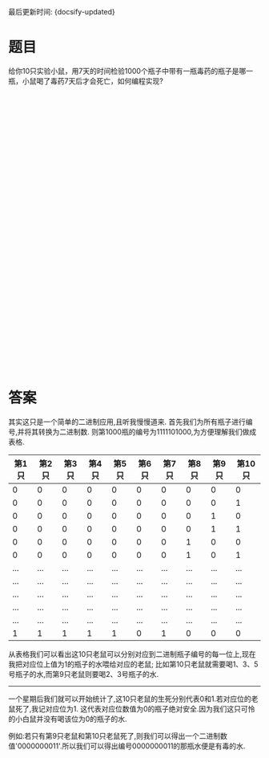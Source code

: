 最后更新时间: {docsify-updated}

# 题目
给你10只实验小鼠，用7天的时间检验1000个瓶子中带有一瓶毒药的瓶子是哪一瓶，小鼠喝了毒药7天后才会死亡，如何编程实现?
</br></br></br></br></br></br></br></br></br></br></br></br></br></br></br></br></br></br></br></br></br></br></br></br></br></br></br></br></br></br></br></br></br></br>
# 答案
其实这只是一个简单的二进制应用,且听我慢慢道来.
首先我们为所有瓶子进行编号,并将其转换为二进制数.
‭则第1000瓶的编号为1111101000‬,为方便理解我们做成表格.

|第1只|第2只|第3只|第4只|第5只|第6只|第7只|第8只|第9只|第10只|
|-----|-----|-----|-----|-----|-----|-----|-----|-----|-----|
|0|0|0|0|0|0|0|0|0|0|(0号瓶子)
|0|0|0|0|0|0|0|0|0|1|(1号瓶子)
|0|0|0|0|0|0|0|0|1|0|(2号瓶子)
|0|0|0|0|0|0|0|0|1|1|(3号瓶子)
|0|0|0|0|0|0|0|1|0|0|(4号瓶子)
|0|0|0|0|0|0|0|1|0|1|(5号瓶子)
|...|...|...|...|...|...|...|...|...|...|
|...|...|...|...|...|...|...|...|...|...|
|...|...|...|...|...|...|...|...|...|...|
|...|...|...|...|...|...|...|...|...|...|
|...|...|...|...|...|...|...|...|...|...|
|1|1|1|1|1|0|1|0|0|0|(1000号瓶子)

从表格我们可以看出这10只老鼠可以分别对应到二进制瓶子编号的每一位上,现在我把对应位上值为1的瓶子的水喂给对应的老鼠;
比如第10只老鼠就需要喝1、3、5号瓶子的水,而第9只老鼠则要喝2、3号瓶子的水.

---

一个星期后我们就可以开始统计了,这10只老鼠的生死分别代表0和1.若对应位的老鼠死了,我记对应位为1.
这代表对应位数值为0的瓶子绝对安全.因为我们这只可怜的小白鼠并没有喝该位为0的瓶子的水.

例如:若只有第9只老鼠和第10只老鼠死了,则我们可以得出一个二进制数值'0000000011'.所以我们可以得出编号0000000011的那瓶水便是有毒的水.
